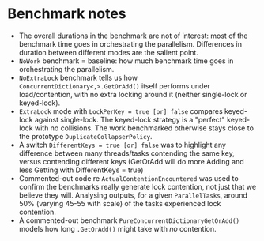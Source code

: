 # Benchmark notes
+ The overall durations in the benchmark are not of interest: most of the benchmark time goes in orchestrating the parallelism. Differences in duration between different modes are the salient point.
+ `NoWork` benchmark = baseline: how much benchmark time goes in orchestrating the parallelism.
+ `NoExtraLock` benchmark tells us how `ConcurrentDictionary<,>.GetOrAdd()` itself performs under load/contention, with no extra locking  around it (neither single-lock or keyed-lock). 
+ `ExtraLock` mode with `LockPerKey = true [or] false` compares keyed-lock against single-lock.  The keyed-lock strategy is a "perfect" keyed-lock with no collisions. The work benchmarked otherwise stays close to the prototype `DuplicateCollapserPolicy`.
+ A switch `DifferentKeys = true [or] false` was to highlight any difference between many threads/tasks contending the same key, versus contending different keys (GetOrAdd will do more Adding and less Getting with DifferentKeys = true)
+ Commented-out code re `ActualContentionEncountered` was used to confirm the benchmarks really generate lock contention, not just that we believe they will. Analysing outputs, for a given `ParallelTasks`, around 50% (varying 45-55 with scale) of the tasks experienced lock contention.
+ A commented-out benchmark `PureConcurrentDictionaryGetOrAdd()` models how long `.GetOrAdd()` might take with _no_ contention.